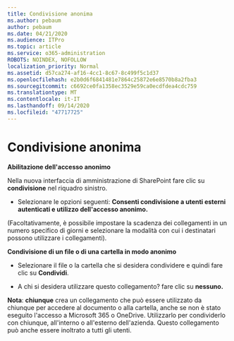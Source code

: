 ```yaml
---
title: Condivisione anonima
ms.author: pebaum
author: pebaum
ms.date: 04/21/2020
ms.audience: ITPro
ms.topic: article
ms.service: o365-administration
ROBOTS: NOINDEX, NOFOLLOW
localization_priority: Normal
ms.assetid: d57ca274-af16-4cc1-8c67-8c499f5c1d37
ms.openlocfilehash: e2b0d6f6841481e7864c25872e6e8570b8a2fba3
ms.sourcegitcommit: c6692ce0fa1358ec3529e59ca0ecdfdea4cdc759
ms.translationtype: MT
ms.contentlocale: it-IT
ms.lasthandoff: 09/14/2020
ms.locfileid: "47717725"
---
```

# <a name="anonymous-sharing"></a>Condivisione anonima

 **Abilitazione dell'accesso anonimo**
  
Nella nuova interfaccia di amministrazione di SharePoint fare clic su **condivisione** nel riquadro sinistro. 
  
- Selezionare le opzioni seguenti: **Consenti condivisione a utenti esterni autenticati e utilizzo dell'accesso anonimo.**
  
(Facoltativamente, è possibile impostare la scadenza dei collegamenti in un numero specifico di giorni e selezionare la modalità con cui i destinatari possono utilizzare i collegamenti).
    
 **Condivisione di un file o di una cartella in modo anonimo**
  
- Selezionare il file o la cartella che si desidera condividere e quindi fare clic su **Condividi**. 
    
- A chi si desidera utilizzare questo collegamento? fare clic su **nessuno.**
  
 **Nota**: **chiunque** crea un collegamento che può essere utilizzato da chiunque per accedere al documento o alla cartella, anche se non è stato eseguito l'accesso a Microsoft 365 o OneDrive. Utilizzarlo per condividerlo con chiunque, all'interno o all'esterno dell'azienda. Questo collegamento può anche essere inoltrato a tutti gli utenti. 
    

